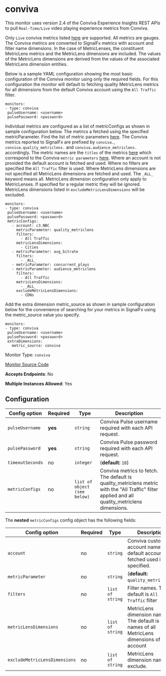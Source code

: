 <!--- GENERATED BY gomplate from scripts/docs/monitor-page.md.tmpl --->

# conviva

 This monitor uses version 2.4 of the Conviva Experience Insights REST APIs to pull
`Real-Time/Live` video playing experience metrics from Conviva.

Only `Live` conviva metrics listed
[here](https://community.conviva.com/site/global/apis_data/experience_insights_api/index.gsp#metrics)
are supported. All metrics are gauges. The Conviva metrics are converted to SignalFx metrics with account and filter
name dimensions. In the case of MetricLenses, the constituent MetricLens metrics and the MetricLens dimensions
are included. The values of the MetricLens dimensions are derived from the values of the associated
MetricLens dimension entities.

Below is a sample YAML configuration showing the most basic configuration of the Conviva monitor
using only the required fields. For this configuration the monitor will default to fetching quality MetricLens
metrics for all dimensions from the default Conviva account using the `All Traffic` filter.

```
monitors:
- type: conviva
 pulseUsername: <username>
 pulsePassword: <password>
```

Individual metrics are configured as a list of metricConfigs as shown in sample configuration below. The
metrics a fetched using the specified metricParameter. Find the list of metric parameters
[here](https://github.com/signalfx/integrations/blob/master/conviva/docs/conviva_metrics.md).
The Conviva metrics reported to SignalFx are prefixed by `conviva.`, `conviva.quality_metriclens.` and
`conviva.audience_metriclens.` accordingly. The metric names are the `titles` of the metrics
[here](https://github.com/signalfx/integrations/tree/master/conviva/docs) which correspond to the Conviva
`metric parameters` [here](https://community.conviva.com/site/global/apis_data/experience_insights_api/index.gsp#metrics).
Where an account is not provided the default account is fetched and used. Where no filters are specified the
`All Traffic` filter is used. Where MetricLens dimensions are not specified all MetricLens dimensions
are fetched and used. The `_ALL_` keyword means all. MetricLens dimension configuration only apply to MetricLenses. If specified for a
regular metric they will be ignored. MetricLens dimensions listed in `excludeMetricLensDimensions` will be excluded.

```
monitors:
- type: conviva
 pulseUsername: <username>
 pulsePassword: <password>
 metricConfigs:
   - account: c3.NBC
     metricParameter: quality_metriclens
     filters:
       - All Traffic
     metricLensDimensions:
       - Cities
   - metricParameter: avg_bitrate
     filters:
       - _ALL_
   - metricParameter: concurrent_plays
   - metricParameter: audience_metriclens
     filters:
       - All Traffic
     metricLensDimensions:
       - _ALL_
     excludeMetricLensDimensions:
       - CDNs
```

Add the extra dimension metric_source as shown in sample configuration below for the convenience of searching
for your metrics in SignalFx using the metric_source value you specify.

```
monitors:
- type: conviva
 pulseUsername: <username>
 pulsePassword: <password>
 extraDimensions:
   metric_source: conviva
```


Monitor Type: `conviva`

[Monitor Source Code](https://github.com/signalfx/signalfx-agent/tree/master/internal/monitors/conviva)

**Accepts Endpoints**: No

**Multiple Instances Allowed**: Yes

## Configuration

| Config option | Required | Type | Description |
| --- | --- | --- | --- |
| `pulseUsername` | **yes** | `string` | Conviva Pulse username required with each API request. |
| `pulsePassword` | **yes** | `string` | Conviva Pulse password required with each API request. |
| `timeoutSeconds` | no | `integer` |  (**default:** `10`) |
| `metricConfigs` | no | `list of object (see below)` | Conviva metrics to fetch. The default is quality_metriclens metric with the "All Traffic" filter applied and all quality_metriclens dimensions. |


The **nested** `metricConfigs` config object has the following fields:

| Config option | Required | Type | Description |
| --- | --- | --- | --- |
| `account` | no | `string` | Conviva customer account name. The default account is fetched used if not specified. |
| `metricParameter` | no | `string` |  (**default:** `quality_metriclens`) |
| `filters` | no | `list of string` | Filter names. The default is `All Traffic` filter |
| `metricLensDimensions` | no | `list of string` | MetricLens dimension names. The default is names of all MetricLens dimensions of the account |
| `excludeMetricLensDimensions` | no | `list of string` | MetricLens dimension names to exclude. |









